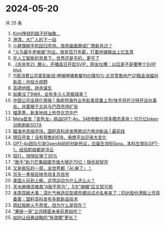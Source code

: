 # 2024-05-20

共 25 条

<!-- BEGIN 36KR -->
<!-- 最后更新时间 2024-05-20 04:01:01 +0800 -->
1. [Kimi挣钱的路子好抽象…](https://36kr.com/p/2781340726068353)
1. [港漂，大厂人的下一站](https://36kr.com/p/2781275862828160)
1. [小屏旗舰手机回归市场，放弃曲面屏成厂商新共识？](https://36kr.com/p/2780182627537539)
1. [“义乌最牛老板娘”创业，放弃百万年薪，打着地铺做出上亿生意](https://36kr.com/p/2780067547808896)
1. [在人工智能的背景下，世界还是平的，更平了](https://36kr.com/p/2778008018601090)
1. [《庆余年2》爆火，开播首日开启SVIP，网友吐槽：以后是不是要整个SVIP plus](https://36kr.com/p/2780218032407428)
1. [11家消费公司拿到新钱;呷哺呷哺套餐均价降10%;北京零售地产Q1租金涨幅创新高｜创投大视野](https://36kr.com/p/2780774119965571)
1. [高德地图，拼命谋生](https://36kr.com/p/2781579949671557)
1. [如果没了9块9，会有多少人背叛瑞幸？](https://36kr.com/p/2782262822405895)
1. [中国公司全球化周报 | 海底捞海外业务赴美双重上市/​快手将在沙特开设办事处，并着眼于北非与巴西市场扩张](https://36kr.com/p/2781349792679048)
1. [榴莲季，新发地线上抢夺北京中产](https://36kr.com/p/2782448639853446)
1. [Meta首发「变色龙」挑战GPT-4o，34B参数引领多模态革命！10万亿token训练刷新SOTA](https://36kr.com/p/2782366961894535)
1. [瞄准中高端市场，国轩高科连发两款动力电池新品 | 最前线](https://36kr.com/p/2780792690689160)
1. [明日开卖！没有预售的618，电商平台迎来大变化](https://36kr.com/p/2781438841848964)
1. [GPT-4o团队引发OpenAI组织创新热议，应届生领衔Sora，本科生带队GPT-1，经验职级都是浮云](https://36kr.com/p/2782354353947522)
1. [招行，悄悄反弹了30%](https://36kr.com/p/2781378666316936)
1. [“歌手”助力芒果超媒市值大增近70亿！隐忧却犹在](https://36kr.com/p/2781295755543431)
1. [又是疯狂的一周，全世界都「AI 麻了」！](https://36kr.com/p/2782367523505025)
1. [京东一季报反映市场复苏信号](https://36kr.com/p/2780043912758402)
1. [美国人玩到上瘾，这项运动为什么这么火？](https://36kr.com/p/2782582575780487)
1. [天水麻辣烫难救“A股不死鸟”，5次“摘帽”后又现亏损](https://36kr.com/p/2781456523428742)
1. [本周双碳大事：深化气候适应型城市建设试点名单来了；钧达股份港股上市获备案；国轩高科发布多款新品技术](https://36kr.com/p/2782460036039810)
1. [网红股能火不奇怪，但为什么是现在？](https://36kr.com/p/2781281508525184)
1. [“果链一哥”立讯精密未来前景如何？](https://36kr.com/p/2782222948091648)
1. [如何让经典战略的“有效期”更长？](https://36kr.com/p/2782091694195585)
<!-- END 36KR -->